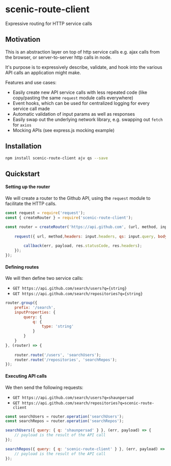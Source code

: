 # scenic-route-client
Expressive routing for HTTP service calls

## Motivation
This is an abstraction layer on top of http service calls e.g. ajax calls from the browser, or server-to-server http calls in node.

It's purpose is to expressively describe, validate, and hook into the various API calls an application might make.

Features and use cases:
- Easily create new API service calls with less repeated code (like copy/pasting the same `request` module calls everywhere)
- Event hooks, which can be used for centralized logging for every service call made
- Automatic validation of input params as well as responses
- Easily swap out the underlying network library, e.g. swapping out `fetch` for `axios`
- Mocking APIs (see express.js mocking example)

## Installation
```bash
npm install scenic-route-client ajv qs --save
```

## Quickstart

#### Setting up the router
We will create a router to the Github API, using the `request` module to facilitate the HTTP calls.
```js
const request = require('request');
const { createRouter } = require('scenic-route-client');

const router = createRouter('https://api.github.com', (url, method, input, callback) => {
    
    request({ url, method,headers: input.headers, qs: input.query, body: input.body, json: true }, (err, res, payload) => {
        
        callback(err, payload, res.statusCode, res.headers);
    });
});
```
#### Defining routes
We will then define two service calls:
- `GET https://api.github.com/search/users?q={string}`
- `GET https://api.github.com/search/repositories?q={string}`
```js
router.group({ 
    prefix: '/search', 
    inputProperties: { 
        query: { 
            q: { 
                type: 'string' 
            } 
        } 
    }
}, (router) => {
   
    router.route('/users', 'searchUsers');
    router.route('/repositories', 'searchRepos');
});
```
#### Executing API calls
We then send the following requests:
- `GET https://api.github.com/search/users?q=shaunpersad`
- `GET https://api.github.com/search/repositories?q=scenic-route-client`
```js
const searchUsers = router.operation('searchUsers');
const searchRepos = router.operation('searchRepos');

searchUsers({ query: { q: 'shaunpersad' } }, (err, payload) => {
    // payload is the result of the API call
});

searchRepos({ query: { q: 'scenic-route-client' } }, (err, payload) => {
    // payload is the result of the API call
});
```